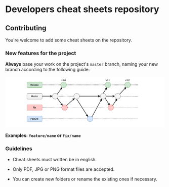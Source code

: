 # Developers cheat sheets repository

## Contributing

You're welcome to add some cheat sheets on the repository.

### New features for the project

**Always** base your work on the project's `master` branch, naming your new branch
according to the following guide:

![Rit branchs](/docs/img/git-branchs.png)

**Examples: `feature/name` or `fix/name`**

### Guidelines

- Cheat sheets must written be in english.

- Only PDF, JPG or PNG format files are accepted.

- You can create new folders or rename the existing ones if necessary.
